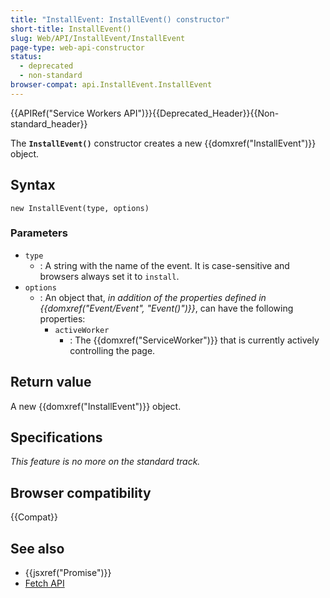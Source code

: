```yaml
---
title: "InstallEvent: InstallEvent() constructor"
short-title: InstallEvent()
slug: Web/API/InstallEvent/InstallEvent
page-type: web-api-constructor
status:
  - deprecated
  - non-standard
browser-compat: api.InstallEvent.InstallEvent
---
```


{{APIRef("Service Workers API")}}{{Deprecated_Header}}{{Non-standard_header}}

The **`InstallEvent()`** constructor creates a new {{domxref("InstallEvent")}} object.

## Syntax

```js-nolint
new InstallEvent(type, options)
```

### Parameters

- `type`
  - : A string with the name of the event.
    It is case-sensitive and browsers always set it to `install`.
- `options`
  - : An object that, _in addition of the properties defined in {{domxref("Event/Event", "Event()")}}_, can have the following properties:
    - `activeWorker`
      - : The {{domxref("ServiceWorker")}} that is currently actively controlling the page.

## Return value

A new {{domxref("InstallEvent")}} object.

## Specifications

_This feature is no more on the standard track._

## Browser compatibility

{{Compat}}

## See also

- {{jsxref("Promise")}}
- [Fetch API](/en-US/docs/Web/API/Fetch_API)
